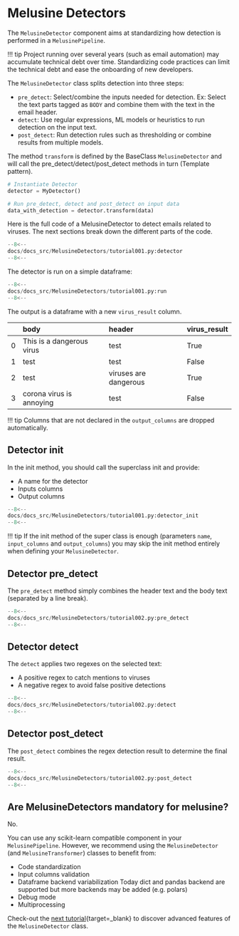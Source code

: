 # Melusine Detectors

The `MelusineDetector` component aims at standardizing how detection 
is performed in a `MelusinePipeline`. 

!!! tip
    Project running over several years (such as email automation) 
    may accumulate technical debt over time. Standardizing code practices 
    can limit the technical debt and ease the onboarding of new developers.

The `MelusineDetector` class splits detection into three steps:

- `pre_detect`: Select/combine the inputs needed for detection.
Ex: Select the text parts tagged as `BODY` and combine them with the text 
in the email header.
- `detect`: Use regular expressions, ML models or heuristics to run detection
on the input text.
- `post_detect`: Run detection rules such as thresholding or combine results from multiple models.

The method `transform` is defined by the BaseClass `MelusineDetector` and will call 
the pre_detect/detect/post_detect methods in turn (Template pattern).

```Python
# Instantiate Detector
detector = MyDetector()

# Run pre_detect, detect and post_detect on input data
data_with_detection = detector.transform(data)
```

Here is the full code of a MelusineDetector to detect emails related to viruses. 
The next sections break down the different parts of the code.

```Python
--8<--
docs/docs_src/MelusineDetectors/tutorial001.py:detector
--8<--
```

The detector is run on a simple dataframe:
```Python
--8<--
docs/docs_src/MelusineDetectors/tutorial001.py:run
--8<--
```

The output is a dataframe with a new `virus_result` column.

|    | body                      | header                | virus_result   |
|---:|:--------------------------|:----------------------|:---------------|
|  0 | This is a dangerous virus | test                  | True           |
|  1 | test                      | test                  | False          |
|  2 | test                      | viruses are dangerous | True           |
|  3 | corona virus is annoying  | test                  | False          |

!!! tip
    Columns that are not declared in the `output_columns` are dropped automatically.


## Detector init
In the init method, you should call the superclass init and provide:

- A name for the detector
- Inputs columns
- Output columns

```Python
--8<--
docs/docs_src/MelusineDetectors/tutorial001.py:detector_init
--8<--
```

!!! tip
    If the init method of the super class is enough (parameters `name`, `input_columns` and `output_columns`)
    you may skip the init method entirely when defining your `MelusineDetector`.


## Detector pre_detect
The `pre_detect` method simply combines the header text and the body text
(separated by a line break).
```Python
--8<--
docs/docs_src/MelusineDetectors/tutorial002.py:pre_detect
--8<--
```

## Detector detect
The `detect` applies two regexes on the selected text:
- A positive regex to catch mentions to viruses
- A negative regex to avoid false positive detections
```Python
--8<--
docs/docs_src/MelusineDetectors/tutorial002.py:detect
--8<--
```

## Detector post_detect
The `post_detect` combines the regex detection result to determine the final result.
```Python
--8<--
docs/docs_src/MelusineDetectors/tutorial002.py:post_detect
--8<--
```

## Are MelusineDetectors mandatory for melusine?
No.  

You can use any scikit-learn compatible component in your `MelusinePipeline`. 
However, we recommend using the `MelusineDetector` (and `MelusineTransformer`) 
classes to benefit from:

- Code standardization
- Input columns validation
- Dataframe backend variabilization
  Today dict and pandas backend are supported but more backends may be added (e.g. polars)
- Debug mode
- Multiprocessing

Check-out the [next tutorial](05a_MelusineDetectors.md){target=_blank} 
to discover advanced features of the `MelusineDetector` class.